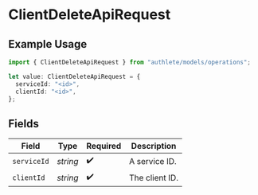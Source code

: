 # ClientDeleteApiRequest

## Example Usage

```typescript
import { ClientDeleteApiRequest } from "authlete/models/operations";

let value: ClientDeleteApiRequest = {
  serviceId: "<id>",
  clientId: "<id>",
};
```

## Fields

| Field              | Type               | Required           | Description        |
| ------------------ | ------------------ | ------------------ | ------------------ |
| `serviceId`        | *string*           | :heavy_check_mark: | A service ID.      |
| `clientId`         | *string*           | :heavy_check_mark: | The client ID.     |
